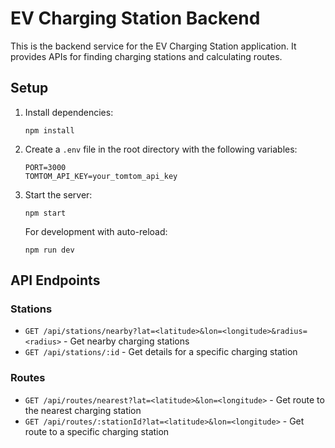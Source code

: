 # EV Charging Station Backend

This is the backend service for the EV Charging Station application. It provides APIs for finding charging stations and calculating routes.

## Setup

1. Install dependencies:
   ```
   npm install
   ```

2. Create a `.env` file in the root directory with the following variables:
   ```
   PORT=3000
   TOMTOM_API_KEY=your_tomtom_api_key
   ```

3. Start the server:
   ```
   npm start
   ```

   For development with auto-reload:
   ```
   npm run dev
   ```

## API Endpoints

### Stations
- `GET /api/stations/nearby?lat=<latitude>&lon=<longitude>&radius=<radius>` - Get nearby charging stations
- `GET /api/stations/:id` - Get details for a specific charging station

### Routes
- `GET /api/routes/nearest?lat=<latitude>&lon=<longitude>` - Get route to the nearest charging station
- `GET /api/routes/:stationId?lat=<latitude>&lon=<longitude>` - Get route to a specific charging station 